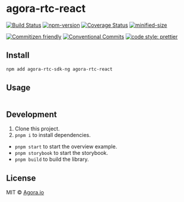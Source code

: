 # agora-rtc-react

[![Build Status](https://github.com/netless-io/agora-rtc-react/actions/workflows/build.yml/badge.svg)](https://github.com/netless-io/agora-rtc-react/actions/workflows/build.yml)
[![npm-version](https://img.shields.io/npm/v/agora-rtc-react.svg)](https://www.npmjs.com/package/agora-rtc-react)
[![Coverage Status](https://img.shields.io/coveralls/github/netless-io/agora-rtc-react/main)](https://coveralls.io/github/netless-io/agora-rtc-react?branch=main)
[![minified-size](https://img.shields.io/bundlephobia/minzip/agora-rtc-react)](https://bundlephobia.com/package/agora-rtc-react)

[![Commitizen friendly](https://img.shields.io/badge/commitizen-friendly-brightgreen.svg?maxAge=2592000)](http://commitizen.github.io/cz-cli/)
[![Conventional Commits](https://img.shields.io/badge/Conventional%20Commits-1.0.0-brightgreen.svg?maxAge=2592000)](https://conventionalcommits.org)
[![code style: prettier](https://img.shields.io/badge/code_style-prettier-ff69b4.svg?style=flat-square)](https://github.com/prettier/prettier)

## Install

```bash
npm add agora-rtc-sdk-ng agora-rtc-react
```

## Usage

```tsx

```

## Development

1. Clone this project.
2. `pnpm i` to install dependencies.

- `pnpm start` to start the overview example.
- `pnpm storybook` to start the storybook.
- `pnpm build` to build the library.

## License

MIT © [Agora.io](https://github.com/AgoraIO)
